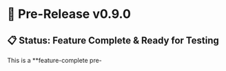 # 🚀 Pre-Release v0.9.0

## 📋 Status: Feature Complete & Ready for Testing

This is a **feature-complete pre-